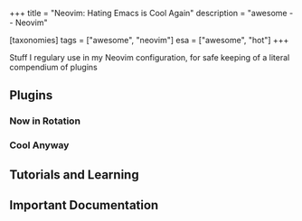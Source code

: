 +++
title = "Neovim: Hating Emacs is Cool Again"
description = "awesome -- Neovim"

[taxonomies]
tags = ["awesome", "neovim"]
esa = ["awesome", "hot"]
+++

Stuff I regulary use in my Neovim configuration, for safe keeping of a literal
compendium of plugins

<!-- more -->

## Plugins

### Now in Rotation

### Cool Anyway

## Tutorials and Learning

## Important Documentation
